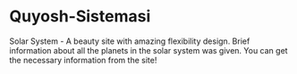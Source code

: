 # Quyosh-Sistemasi
Solar System - A beauty site with amazing flexibility design. Brief information about all the planets in the solar system was given. You can get the necessary information from the site!
